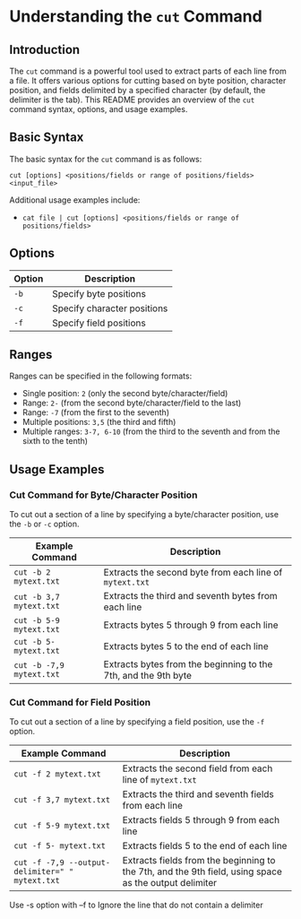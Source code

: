# Understanding the `cut` Command

## Introduction

The `cut` command is a powerful tool used to extract parts of each line from a file. It offers various options for cutting based on byte position, character position, and fields delimited by a specified character (by default, the delimiter is the tab). This README provides an overview of the `cut` command syntax, options, and usage examples.

## Basic Syntax

The basic syntax for the `cut` command is as follows:

```
cut [options] <positions/fields or range of positions/fields> <input_file>
```


Additional usage examples include:

- `cat file | cut [options] <positions/fields or range of positions/fields>`

## Options

| Option | Description                            |
|--------|----------------------------------------|
| `-b`   | Specify byte positions                |
| `-c`   | Specify character positions           |
| `-f`   | Specify field positions               |

## Ranges

Ranges can be specified in the following formats:

- Single position: `2` (only the second byte/character/field)
- Range: `2-` (from the second byte/character/field to the last)
- Range: `-7` (from the first to the seventh)
- Multiple positions: `3,5` (the third and fifth)
- Multiple ranges: `3-7, 6-10` (from the third to the seventh and from the sixth to the tenth)

## Usage Examples

### Cut Command for Byte/Character Position

To cut out a section of a line by specifying a byte/character position, use the `-b` or `-c` option.

| Example Command     | Description                                           |
|---------------------|-------------------------------------------------------|
| `cut -b 2 mytext.txt` | Extracts the second byte from each line of `mytext.txt` |
| `cut -b 3,7 mytext.txt` | Extracts the third and seventh bytes from each line     |
| `cut -b 5-9 mytext.txt` | Extracts bytes 5 through 9 from each line               |
| `cut -b 5- mytext.txt`  | Extracts bytes 5 to the end of each line                |
| `cut -b -7,9 mytext.txt`| Extracts bytes from the beginning to the 7th, and the 9th byte|

### Cut Command for Field Position

To cut out a section of a line by specifying a field position, use the `-f` option.

| Example Command     | Description                                           |
|---------------------|-------------------------------------------------------|
| `cut -f 2 mytext.txt` | Extracts the second field from each line of `mytext.txt` |
| `cut -f 3,7 mytext.txt` | Extracts the third and seventh fields from each line     |
| `cut -f 5-9 mytext.txt` | Extracts fields 5 through 9 from each line               |
| `cut -f 5- mytext.txt`  | Extracts fields 5 to the end of each line                |
| `cut -f -7,9 --output-delimiter=" " mytext.txt` | Extracts fields from the beginning to the 7th, and the 9th field, using space as the output delimiter|


Use -s option with –f to Ignore the line that do not contain a delimiter

